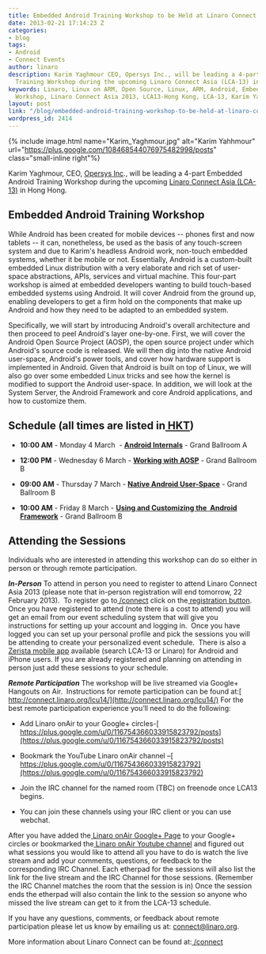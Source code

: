 ```yaml
---
title: Embedded Android Training Workshop to be Held at Linaro Connect Asia 2013
date: 2013-02-21 17:14:23 Z
categories:
- blog
tags:
- Android
- Connect Events
author: linaro
description: Karim Yaghmour CEO, Opersys Inc., will be leading a 4-part Embedded Android
  Training Workshop during the upcoming Linaro Connect Asia (LCA-13) in Hong Hong.
keywords: Linaro, Linux on ARM, Open Source, Linux, ARM, Android, Embedded, Training,
  Workshop, Linaro Connect Asia 2013, LCA13-Hong Kong, LCA-13, Karim Yaghmour, Opersys
layout: post
link: "/blog/embedded-android-training-workshop-to-be-held-at-linaro-connect-asia-2013/"
wordpress_id: 2414
---
```


{% include image.html name="Karim_Yaghmour.jpg" alt="Karim Yahhmour" url="https://plus.google.com/108468544076975482998/posts" class="small-inline right"%}

Karim Yaghmour, CEO, [Opersys Inc](http://www.opersys.com/)., will be leading a 4-part Embedded Android Training Workshop during the upcoming [Linaro Connect Asia (LCA-13)](http://connect.linaro.org) in Hong Hong.

## Embedded Android Training Workshop

While Android has been created for mobile devices -- phones first and now tablets -- it can, nonetheless, be used as the basis of any touch-screen system and due to Karim's headless Android work, non-touch embedded systems, whether it be mobile or not. Essentially, Android is a custom-built embedded Linux distribution with a very elaborate and rich set of user-space abstractions, APIs, services and virtual machine. This four-part workshop is aimed at embedded developers wanting to build touch-based embedded systems using Android. It will cover Android from the ground up, enabling developers to get a firm hold on the components that make up Android and how they need to be adapted to an embedded system.

Specifically, we will start by introducing Android's overall architecture and then proceed to peel Android's layer one-by-one. First, we will cover the Android Open Source Project (AOSP), the open source project under which Android's source code is released. We will then dig into the native Android user-space, Android's power tools, and cover how hardware support is implemented in Android. Given that Android is built on top of Linux, we will also go over some embedded Linux tricks and see how the kernel is modified to support the Android user-space. In addition, we will look at the System Server, the Android Framework and core Android applications, and how to customize them.


## Schedule (all times are listed in[ HKT](http://www.timeanddate.com/worldclock/converter.html))

  * **10:00 AM** - Monday 4 March  - **[Android Internals](https://lca-13.zerista.com/event/member/72385)** - Grand Ballroom A


  * **12:00 PM** - Wednesday 6 March - **[Working with AOSP](https://lca-13.zerista.com/event/member/72386)** - Grand Ballroom B


  * **09:00 AM** - Thursday 7 March - **[Native Android User-Space](https://lca-13.zerista.com/event/member/72387)** - Grand Ballroom B


  * **10:00 AM** - Friday 8 March - **[Using and Customizing the  Android Framework](https://lca-13.zerista.com/event/member/72388)** - Grand Ballroom B


## Attending the Sessions


Individuals who are interested in attending this workshop can do so either in person or through remote participation.

_**In-Person**_
To attend in person you need to register to attend Linaro Connect Asia 2013 (please note that in-person registration will end tomorrow, 22 February 2013).  To register go to[ /connect](http://connect.linaro.org) click on the[ registration button](http://linaro.eventbrite.co.uk/). Once you have registered to attend (note there is a cost to attend) you will get an email from our event scheduling system that will give you instructions for setting up your account and logging in.  Once you have logged you can set up your personal profile and pick the sessions you will be attending to create your personalized event schedule.  There is also a[ Zerista mobile app](https://lca-13.zerista.com/conference/state/1151) available (search LCA-13 or Linaro) for Android and iPhone users. If you are already registered and planning on attending in person just add these sessions to your schedule.

_**Remote Participation**_
The workshop will be live streamed via Google+ Hangouts on Air.  Instructions for remote participation can be found at:[ http://connect.linaro.org/lcu14/](http://connect.linaro.org/lcu14/)
For the best remote participation experience you’ll need to do the following:


  * Add Linaro onAir to your Google+ circles-[ https://plus.google.com/u/0/116754366033915823792/posts](https://plus.google.com/u/0/116754366033915823792/posts)


  * Bookmark the YouTube Linaro onAir channel –[ https://plus.google.com/u/0/116754366033915823792](https://plus.google.com/u/0/116754366033915823792)


  * Join the IRC channel for the named room (TBC) on freenode once LCA13 begins.


  * You can join these channels using your IRC client or you can use webchat.


After you have added the[ Linaro onAir Google+ Page](https://plus.google.com/u/0/116754366033915823792/posts) to your Google+ circles or bookmarked the[ Linaro onAir Youtube channel](https://plus.google.com/u/0/116754366033915823792) and figured out what sessions you would like to attend all you have to do is watch the live stream and add your comments, questions, or feedback to the corresponding IRC Channel. Each etherpad for the sessions will also list the link for the live stream and the IRC Channel for those sessions. (Remember the IRC Channel matches the room that the session is in) Once the session ends the etherpad will also contain the link to the session so anyone who missed the live stream can get to it from the LCA-13 schedule.

If you have any questions, comments, or feedback about remote participation please let us know by emailing us at: [connect@linaro.org](mailto:connect@linaro.org).

More information about Linaro Connect can be found at:[ /connect](http://connect.linaro.org)